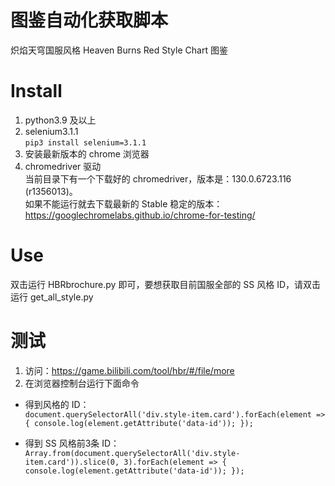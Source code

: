 # 图鉴自动化获取脚本
炽焰天穹国服风格 Heaven Burns Red Style Chart 图鉴

# Install
1. python3.9 及以上
2. selenium3.1.1  
`pip3 install selenium=3.1.1`
3. 安装最新版本的 chrome 浏览器
4. chromedriver 驱动  
当前目录下有一个下载好的 chromedriver，版本是：130.0.6723.116 (r1356013)。  
如果不能运行就去下载最新的 Stable 稳定的版本：https://googlechromelabs.github.io/chrome-for-testing/

# Use
双击运行 HBRbrochure.py 即可，要想获取目前国服全部的 SS 风格 ID，请双击运行 get_all_style.py

# 测试
1. 访问：https://game.bilibili.com/tool/hbr/#/file/more
2. 在浏览器控制台运行下面命令
* 得到风格的 ID：  
`document.querySelectorAll('div.style-item.card').forEach(element => {
    console.log(element.getAttribute('data-id'));
});`

* 得到 SS 风格前3条 ID：  
`Array.from(document.querySelectorAll('div.style-item.card')).slice(0, 3).forEach(element => {
        console.log(element.getAttribute('data-id'));
});`
